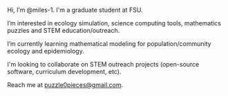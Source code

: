 Hi, I’m @miles-1. I'm a graduate student at FSU.

I’m interested in ecology simulation, science computing tools, mathematics puzzles and STEM education/outreach.

I’m currently learning mathematical modeling for population/community ecology and epidemiology.

I'm looking to collaborate on STEM outreach projects (open-source software, curriculum development, etc).

Reach me at puzzle0pieces@gmail.com.
